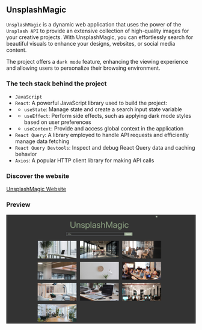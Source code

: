 ## UnsplashMagic

 `UnsplashMagic` is a dynamic web application that uses the power of the `Unsplash API` to provide an extensive collection of high-quality images for your creative projects. With UnsplashMagic, you can effortlessly search for beautiful visuals to enhance your designs, websites, or social media content.

 The project offers a `dark mode` feature, enhancing the viewing experience and allowing users to personalize their browsing environment.

### The tech stack behind the project
- `JavaScript`
- `React`: A powerful JavaScript library used to build the project:
- - `useState`: Manage state and create a search input state variable
- - `useEffect`: Perform side effects, such as applying dark mode styles based on user preferences
- - `useContext`: Provide and access global context in the application
- `React Query`: A library employed to handle API requests and efficiently manage data fetching
- `React Query Devtools`: Inspect and debug React Query data and caching behavior
- `Axios`: A popular HTTP client library for making API calls

### Discover the website
[UnsplashMagic Website](https://unsplash-magic.netlify.app/)

### Preview
<img src="src/assets/unsplash-magic.png" alt="UnsplashMagic React Project">